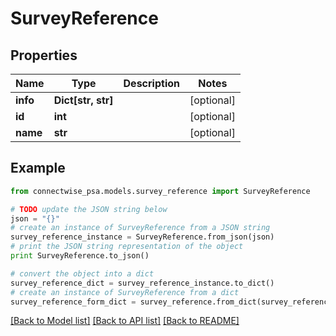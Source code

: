 # SurveyReference


## Properties
Name | Type | Description | Notes
------------ | ------------- | ------------- | -------------
**info** | **Dict[str, str]** |  | [optional] 
**id** | **int** |  | [optional] 
**name** | **str** |  | [optional] 

## Example

```python
from connectwise_psa.models.survey_reference import SurveyReference

# TODO update the JSON string below
json = "{}"
# create an instance of SurveyReference from a JSON string
survey_reference_instance = SurveyReference.from_json(json)
# print the JSON string representation of the object
print SurveyReference.to_json()

# convert the object into a dict
survey_reference_dict = survey_reference_instance.to_dict()
# create an instance of SurveyReference from a dict
survey_reference_form_dict = survey_reference.from_dict(survey_reference_dict)
```
[[Back to Model list]](../README.md#documentation-for-models) [[Back to API list]](../README.md#documentation-for-api-endpoints) [[Back to README]](../README.md)


